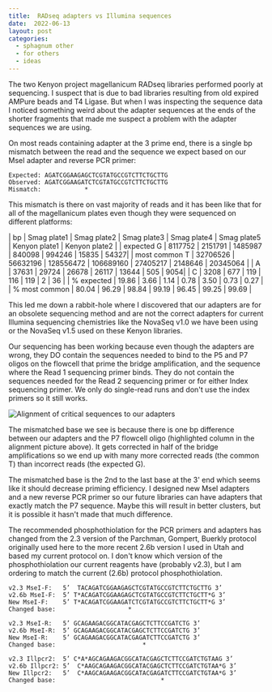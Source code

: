 ```yaml
---
title:  RADseq adapters vs Illumina sequences
date:  2022-06-13
layout: post
categories:
  - sphagnum other
  - for others
  - ideas
---
```

The two Kenyon project magellanicum RADseq libraries performed poorly at sequencing. I suspect that is due to bad libraries resulting from old expired AMPure beads and T4 Ligase. But when I was inspecting the sequence data I noticed something weird about the adapter sequences at the ends of the shorter fragments that made me suspect a problem with the adapter sequences we are using.

On most reads containing adapter at the 3 prime end, there is a single bp mismatch between the read and the sequence we expect based on our MseI adapter and reverse PCR primer:

```
Expected: AGATCGGAAGAGCTCGTATGCCGTCTTCTGCTTG
Observed: AGATCGGAAGATCTCGTATGCCGTCTTCTGCTTG
Mismatch:            *
```

This mismatch is there on vast majority of reads and it has been like that for all of the magellanicum plates even though they were sequenced on different platforms:

|   bp   | Smag plate1 | Smag plate2 | Smag plate3 | Smag plate4 | Smag plate5 | Kenyon plate1 | Kenyon plate2 |
| expected G | 8117752 | 2151791 | 1485987 | 840098 | 994246 | 15835 | 54327|
| most common T | 32706526 | 56632196 | 128556472 | 106689160 | 27405217 | 2148646 | 20345064 |
|   A   | 37631 | 29724 | 26678 | 26117 | 13644 | 505 | 9054|
|   C   | 3208 | 677 | 119 | 116 | 119 |   2   |   36   |
| % expected | 19.86 | 3.66 | 1.14 | 0.78 | 3.50 | 0.73 | 0.27 |
| % most common | 80.04 | 96.29 | 98.84 | 99.19 | 96.45 | 99.25 | 99.69 |

This led me down a rabbit-hole where I discovered that our adapters are for an obsolete sequencing method and are not the correct adapters for current Illumina sequencing chemistries like the NovaSeq v1.0 we have been using or the NovaSeq v1.5 used on these Kenyon libraries.

Our sequencing has been working because even though the adapters are wrong, they DO contain the sequences needed to bind to the P5 and P7 oligos on the flowcell that prime the bridge amplification, and the sequence where the Read 1 sequencing primer binds. They do not contain the sequences needed for the Read 2 sequencing primer or for either Index sequencing primer. We only do single-read runs and don't use the index primers so it still works.

![Alignment of critical sequences to our adapters][image1]

The mismatched base we see is because there is one bp difference between our adapters and the P7 flowcell oligo (highlighted column in the alignment picture above). It gets corrected in half of the bridge amplifications so we end up with many more corrected reads (the common T) than incorrect reads (the expected G).

The mismatched base is the 2nd to the last base at the 3' end which seems like it should decrease priming efficiency. I designed new MseI adapters and a new reverse PCR primer so our future libraries can have adapters that exactly match the P7 sequence. Maybe this will result in better clusters, but it is possible it hasn't made that much difference.

The recommended phosphothiolation for the PCR primers and adapters has changed from the 2.3 version of the Parchman, Gompert, Buerkly protocol originally used here to the more recent 2.6b version I used in Utah and based my current protocol on. I don't know which version of the phosphothiolation our current reagents have (probably v2.3), but I am ordering to match the current (2.6b) protocol phosphothiolation.

```
v2.3 MseI-F:   5’  TACAGATCGGAAGAGCTCGTATGCCGTCTTCTGCTTG 3’
v2.6b MseI-F:  5’ T*ACAGATCGGAAGAGCTCGTATGCCGTCTTCTGCTT*G 3’
New MseI-F:    5’ T*ACAGATCGGAAGATCTCGTATGCCGTCTTCTGCTT*G 3’
Changed base:                    *

v2.3 MseI-R:   5’ GCAGAAGACGGCATACGAGCTCTTCCGATCTG 3’
v2.6b MseI-R:  5’ GCAGAAGACGGCATACGAGCTCTTCCGATCTG 3’
New MseI-R:    5’ GCAGAAGACGGCATACGAGATCTTCCGATCTG 3’
Changed base:                        *

v2.3 Illpcr2:  5’ C*A*AGCAGAAGACGGCATACGAGCTCTTCCGATCTGTAAG 3’
v2.6b Illpcr2: 5’  C*AAGCAGAAGACGGCATACGAGCTCTTCCGATCTGTAA*G 3’
New Illpcr2:   5’  C*AAGCAGAAGACGGCATACGAGATCTTCCGATCTGTAA*G 3’
Changed base:                             *
```

[image1]: {{site.image_path}}Illumina_critical_sequences_aligned_to_our_adapters.png
